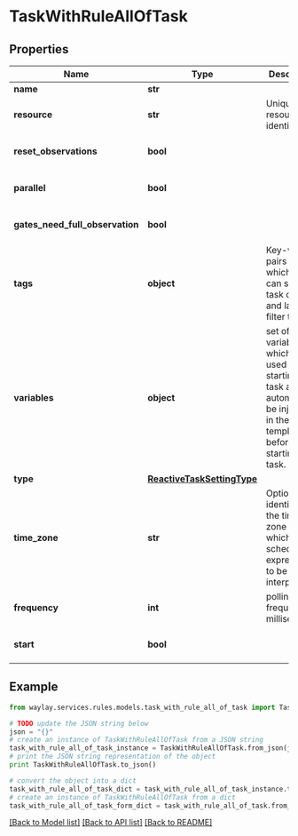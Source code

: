 # TaskWithRuleAllOfTask


## Properties

Name | Type | Description | Notes
------------ | ------------- | ------------- | -------------
**name** | **str** |  | 
**resource** | **str** | Unique resource identifier | [optional] 
**reset_observations** | **bool** |  | [optional] [default to True]
**parallel** | **bool** |  | [optional] [default to True]
**gates_need_full_observation** | **bool** |  | [optional] [default to False]
**tags** | **object** | Key-value pairs on which you can set at task creation and later filter tasks | [optional] 
**variables** | **object** | set of variables which will be used when starting a task and will automatically be injected in the template before starting a task. | [optional] 
**type** | [**ReactiveTaskSettingType**](ReactiveTaskSettingType.md) |  | 
**time_zone** | **str** | Optional identifier of the time zone in which the schedule expression is to be interpreted | [optional] 
**frequency** | **int** | polling frequency in milliseconds | [optional] 
**start** | **bool** |  | [optional] [default to True]

## Example

```python
from waylay.services.rules.models.task_with_rule_all_of_task import TaskWithRuleAllOfTask

# TODO update the JSON string below
json = "{}"
# create an instance of TaskWithRuleAllOfTask from a JSON string
task_with_rule_all_of_task_instance = TaskWithRuleAllOfTask.from_json(json)
# print the JSON string representation of the object
print TaskWithRuleAllOfTask.to_json()

# convert the object into a dict
task_with_rule_all_of_task_dict = task_with_rule_all_of_task_instance.to_dict()
# create an instance of TaskWithRuleAllOfTask from a dict
task_with_rule_all_of_task_form_dict = task_with_rule_all_of_task.from_dict(task_with_rule_all_of_task_dict)
```
[[Back to Model list]](../README.md#documentation-for-models) [[Back to API list]](../README.md#documentation-for-api-endpoints) [[Back to README]](../README.md)


